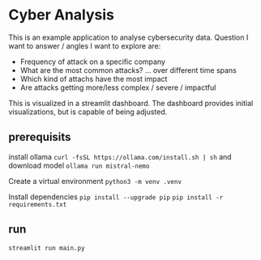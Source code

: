 # Cyber Analysis
This is an example application to analyse cybersecurity data.
Question I want to answer / angles I want to explore are:
* Frequency of attack on a specific company
* What are the most common attacks? ... over different time spans
* Which kind of attachs have the most impact
* Are attacks getting more/less complex / severe / impactful

This is visualized in a streamlit dashboard. The dashboard provides initial visualizations, but is capable of 
being adjusted.

## prerequisits
install ollama `curl -fsSL https://ollama.com/install.sh | sh` and download model `ollama run mistral-nemo`

Create a virtual environment
`python3 -m venv .venv`

Install dependencies
`pip install --upgrade pip`
`pip install -r requirements.txt`

## run
`streamlit run main.py`
